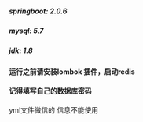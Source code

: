 ##### springboot: 2.0.6
##### mysql: 5.7
##### jdk: 1.8


#### 运行之前请安装lombok 插件，启动redis

#### 记得填写自己的数据库密码

yml文件微信的 信息不能使用

